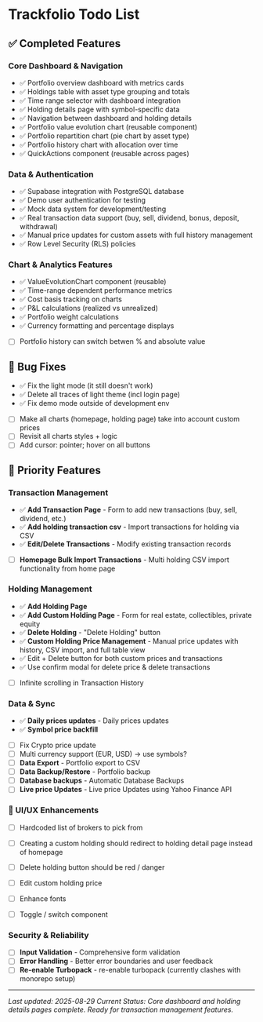 # Trackfolio Todo List

## ✅ Completed Features

### Core Dashboard & Navigation
- ✅ Portfolio overview dashboard with metrics cards
- ✅ Holdings table with asset type grouping and totals  
- ✅ Time range selector with dashboard integration
- ✅ Holding details page with symbol-specific data
- ✅ Navigation between dashboard and holding details
- ✅ Portfolio value evolution chart (reusable component)
- ✅ Portfolio repartition chart (pie chart by asset type)
- ✅ Portfolio history chart with allocation over time
- ✅ QuickActions component (reusable across pages)

### Data & Authentication
- ✅ Supabase integration with PostgreSQL database
- ✅ Demo user authentication for testing
- ✅ Mock data system for development/testing
- ✅ Real transaction data support (buy, sell, dividend, bonus, deposit, withdrawal)
- ✅ Manual price updates for custom assets with full history management
- ✅ Row Level Security (RLS) policies

### Chart & Analytics Features
- ✅ ValueEvolutionChart component (reusable)
- ✅ Time-range dependent performance metrics
- ✅ Cost basis tracking on charts
- ✅ P&L calculations (realized vs unrealized)
- ✅ Portfolio weight calculations
- ✅ Currency formatting and percentage displays
- [ ] Portfolio history can switch betwen % and absolute value

## 🐛 Bug Fixes
- ✅ Fix the light mode (it still doesn't work)
- ✅ Delete all traces of light theme (incl login page)
- ✅ Fix demo mode outside of development env
- [ ] Make all charts (homepage, holding page) take into account custom prices
- [ ] Revisit all charts styles + logic
- [ ] Add cursor: pointer; hover on all buttons

## 🎯 Priority Features

### Transaction Management
- ✅ **Add Transaction Page** - Form to add new transactions (buy, sell, dividend, etc.)
- ✅ **Add holding transaction csv** - Import transactions for holding via CSV
- ✅ **Edit/Delete Transactions** - Modify existing transaction records
- [ ] **Homepage Bulk Import Transactions** - Multi holding CSV import functionality from home page

### Holding Management  
- ✅ **Add Holding Page**
- ✅ **Add Custom Holding Page** - Form for real estate, collectibles, private equity
- ✅ **Delete Holding** - "Delete Holding" button
- ✅ **Custom Holding Price Management** - Manual price updates with history, CSV import, and full table view
- ✅ Edit + Delete button for both custom prices and transactions
- ✅ Use confirm modal for delete price & delete transactions
- [ ] Infinite scrolling in Transaction History

### Data & Sync
- ✅ **Daily prices updates** - Daily prices updates
- ✅ **Symbol price backfill**
- [ ] Fix Crypto price update
- [ ] Multi currency support (EUR, USD) -> use symbols?
- [ ] **Data Export** - Portfolio export to CSV
- [ ] **Data Backup/Restore** - Portfolio backup
- [ ] **Database backups** - Automatic Database Backups
- [ ] **Live price Updates** - Live price Updates using Yahoo Finance API

### 🎨 UI/UX Enhancements
- [ ] Hardcoded list of brokers to pick from
- [ ] Creating a custom holding should redirect to holding detail page instead of homepage 
- [ ] Delete holding button should be red / danger
- [ ] Edit custom holding price
- [ ] Enhance fonts
- [ ] Toggle / switch component 


### Security & Reliability  
- [ ] **Input Validation** - Comprehensive form validation
- [ ] **Error Handling** - Better error boundaries and user feedback
- [ ] **Re-enable Turbopack** - re-enable turbopack (currently clashes with monorepo setup)

---

*Last updated: 2025-08-29*
*Current Status: Core dashboard and holding details pages complete. Ready for transaction management features.*